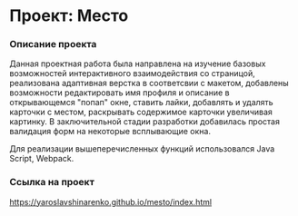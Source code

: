 # Проект: Место

### Описание проекта

Данная проектная работа была направлена на изучение базовых возможностей интерактивного взаимодействия
со страницой, реализована адаптивная верстка в соответсвии с макетом, добавлены возможности редактировать
имя профиля и описание в открывающемся "попап" окне, ставить лайки, добавлять и удалять карточки с местом,
раскрывать содержимое карточки увеличивая картинку. В заключительной стадии разработки добавилась простая
валидация форм на некоторые всплывающие окна. 

Для реализации вышеперечисленных функций использовался Java Script, Webpack.

### Ссылка на проект

https://yaroslavshinarenko.github.io/mesto/index.html
